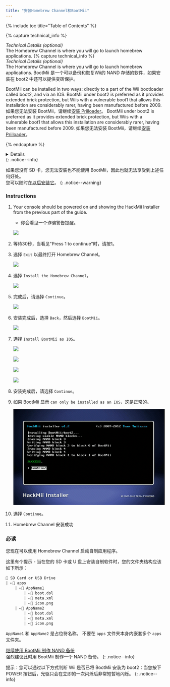 ```yaml
---
title: "安装Homebrew Channel和BootMii"
---
```


{% include toc title="Table of Contents" %}

{% capture technical_info %}
<summary><em>Technical Details (optional)</em></summary>
The Homebrew Channel is where you will go to launch homebrew applications.
{% capture technical_info %}
<summary><em>Technical Details (optional)</em></summary>
The Homebrew Channel is where you will go to launch homebrew applications. BootMii 是一个可以备份和恢复Wii的 NAND 存储的软件，如果安装在 boot2 中还可以提供变砖保护。

BootMii can be installed in two ways: directly to a part of the Wii bootloader called boot2, and via an IOS. BootMii under boot2 is preferred as it provides extended brick protection, but Wiis with a vulnerable boot1 that allows this installation are considerably rarer, having been manufactured before 2009. 如果您无法安装 BootMii，请继续[安装 Priiloader](priiloader)。 BootMii under boot2 is preferred as it provides extended brick protection, but Wiis with a vulnerable boot1 that allows this installation are considerably rarer, having been manufactured before 2009. 如果您无法安装 BootMii，请继续[安装 Priiloader](priiloader)。

{% endcapture %}
<details>{{ technical_info | markdownify }}</details>
{: .notice--info}

如果您没有 SD 卡，您无法安装也不能使用 BootMii，因此也就无法享受到上述任何好处。 <br> 您可以随时[在以后安装它](hackmii)。
{: .notice--warning}

### Instructions

1. Your console should be powered on and showing the HackMii Installer from the previous part of the guide.
    + 你会看见一个诈骗警告提醒。

    ![](/images/hackmii/scam.png)

1. 等待30秒，当看见"Press 1 to continue"时，请按1。
1. 选择 `Exit` 以最终打开 Homebrew Channel。

    ![](/images/hackmii/test_results.png)

1. 选择 `Install the Homebrew Channel`。

    ![](/images/hackmii/hbc_install.png)

1. 完成后，请选择 `Continue`。

    ![](/images/hackmii/hbc_install_ok.png)

1. 安装完成后，选择 `Back`，然后选择 `BootMii`。

    ![](/images/hackmii/bootmii_install.png)

1. 选择 `Install BootMii as IOS`。

    ![](/images/hackmii/bootmii_install1.png)

    ![](/images/hackmii/bootmii_install2.png)

    ![](/images/hackmii/bootmii_install3.png)

    ![](/images/hackmii/bootmii_install_ok.png)

1. 安装完成后，请选择 `Continue`。
1. 如果 BootMii 显示 `can only be installed as an IOS`，这是正常的。

    ![](/images/hackmii/bootmii_install4.png)

1. 选择 `Continue`。
1. Homebrew Channel 安装成功

### 必读

您现在可以使用 Homebrew Channel 启动自制应用程序。

这里有个提示 - 当在您的 SD 卡或 U 盘上安装自制软件时，您的文件夹结构应该如下所示：

```
💾 SD Card or USB Drive
| ╸📁 apps
    | ╸📁 AppName1
        | ╸📄 boot.dol
        | ╸📄 meta.xml
        | ╸📄 icon.png
    | ╸📁 AppName2
        | ╸📄 boot.dol
        | ╸📄 meta.xml
        | ╸📄 icon.png
```

`AppName1` 和 `AppName2` 是占位符名称。 不要在 `apps` 文件夹本身内嵌套多个 `apps` 文件夹。

[继续使用 BootMii 制作 NAND 备份](bootmii)<br> 强烈建议此时用 BootMii 制作一个 NAND 备份。
{: .notice--info}

提示：您可以通过以下方式判断 Wii 是否已将 BootMii 安装为 boot2：当您按下 POWER 按钮后，光驱只会在立即的一次闪烁后非常短暂地闪烁。
{: .notice--info}
